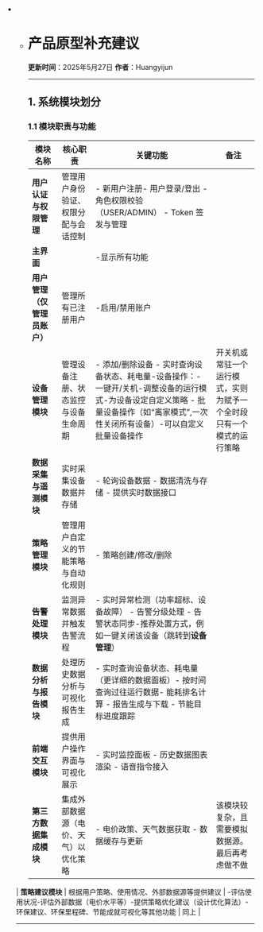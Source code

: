 - - # 产品原型补充建议
  
    **更新时间**：2025年5月27日
    **作者**：Huangyijun
  
     
  
    ------
  
    ## 1. 系统模块划分
  
    ### 1.1 模块职责与功能
  
    | 模块名称                     | 核心职责                                     | 关键功能                                                     | 备注                                                         |
    | ---------------------------- | -------------------------------------------- | ------------------------------------------------------------ | ------------------------------------------------------------ |
    | **用户认证与权限管理**       | 管理用户身份验证、权限分配与会话控制         | - 新用户注册- 用户登录/登出 - 角色权限校验（USER/ADMIN） - Token 签发与管理 |                                                              |
    | **主界面**                   |                                              | -显示所有功能                                                |                                                              |
    | **用户管理（仅管理员账户）** | 管理所有已注册用户                           | -启用/禁用账户                                               |                                                              |
    | **设备管理模块**             | 管理设备注册、状态监控与设备生命周期         | - 添加/删除设备 - 实时查询设备状态、耗电量-设备操作：-一键开/关机-调整设备的运行模式-为设备设定自定义策略 - 批量设备操作（如“离家模式”,一次性关闭所有设备）-可以自定义批量设备操作 | 开关机或常驻一个运行模式，实则为赋予一个全时段只有一个模式的运行策略 |
    | **数据采集与遥测模块**       | 实时采集设备数据并存储                       | - 轮询设备数据 - 数据清洗与存储 - 提供实时数据接口           |                                                              |
    | **策略管理模块**             | 管理用户自定义的节能策略与自动化规则         | - 策略创建/修改/删除                                         |                                                              |
    | **告警处理模块**             | 监测异常数据并触发告警流程                   | - 实时异常检测（功率超标、设备故障） - 告警分级处理 - 告警状态同步-推荐处置方式，例如一键关闭该设备（跳转到**设备管理**） |                                                              |
    | **数据分析与报告模块**       | 处理历史数据分析与可视化报告生成             | - 实时查询设备状态、耗电量（更详细的数据面板）- 按时间查询过往运行数据- 能耗排名计算 - 报告生成与下载 - 节能目标进度跟踪 |                                                              |
    | **前端交互模块**             | 提供用户操作界面与可视化展示                 | - 实时监控面板 - 历史数据图表渲染 - 语音指令接入             |                                                              |
    | **第三方数据集成模块**       | 集成外部数据源（电价、天气）以优化策略       | - 电价政策、天气数据获取 - 数据缓存与更新                    | 该模块较复杂，且需要模拟数据源。最后再考虑做不做             |
  | **策略建议模块**             | 根据用户策略、使用情况、外部数据源等提供建议 | -评估使用状况-评估外部数据（电价水平等）-提供策略优化建议（设计优化算法）-环保建议、环保里程碑、节能成就可视化等其他功能 | 同上                                                         |
    
  
    
  ------
    
    ## 
